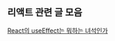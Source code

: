 
## 리액트 관련 글 모음
[React의 useEffect는 뭐하는 녀석인가](https://yaehee.notion.site/React-useEffect-59bb96ce445f4ad4a3ddab614f178618)
